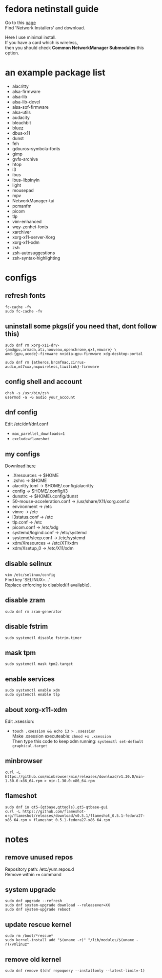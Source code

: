 # fedora netinstall guide

Go to this [page](https://alt.fedoraproject.org/)<br>
Find 'Network Installers' and download.<br>

Here I use minimal install.<br>
If you have a card which is wireless,<br>
then you should check **Common NetworkManager Submodules** this option.

# an example package list
- alacritty
- alsa-firmware
- alsa-lib
- alsa-lib-devel
- alsa-sof-firmware
- alsa-utils
- audacity
- bleachbit
- bluez
- dbus-x11
- dunst
- feh
- gdouros-symbola-fonts
- gimp
- gvfs-archive
- htop
- i3
- ibus
- ibus-libpinyin
- light
- mousepad
- mpv
- NetworkManager-tui
- pcmanfm
- picom
- tlp
- vim-enhanced
- wqy-zenhei-fonts
- xarchiver
- xorg-x11-server-Xorg
- xorg-x11-xdm
- zsh
- zsh-autosuggestions
- zsh-syntax-highlighting

# configs

## refresh fonts
```shell
fc-cache -fv
sudo fc-cache -fv
```

## uninstall some pkgs(if you need that, dont follow this)
```shell
sudo dnf rm xorg-x11-drv-{amdgpu,armada,ati,nouveau,openchrome,qxl,vmware} \
amd-{gpu,ucode}-firmware nvidia-gpu-firmware xdg-desktop-portal

sudo dnf rm {atheros,brcmfmac,cirrus-audio,mt7xxx,nxpwireless,tiwilink}-firmware
```

## config shell and account
```shell
chsh -s /usr/bin/zsh
usermod -a -G audio your_account
```

## dnf config
Edit /etc/dnf/dnf.conf<br>
- `max_parellel_downloads=1`
- `exclude=flameshot`

## my configs
Download [here](https://cutt37.is-a.dev/files/fedora/config-files.zip)<br>
- .Xresources                   -> $HOME<br>
- .zshrc                        -> $HOME<br>
- alacritty.toml                -> $HOME/.config/alacritty<br>
- config                        -> $HOME/.config/i3<br>
- dunstrc                       -> $HOME/.config/dunst<br>
- 50-mouse-acceleration.conf    -> /usr/share/X11/xorg.conf.d<br>
- environment                   -> /etc<br>
- vimrc                         -> /etc<br>
- i3status.conf                 -> /etc<br>
- tlp.conf                      -> /etc<br>
- picom.conf                    -> /etc/xdg<br>
- systemd/logind.conf           -> /etc/systemd<br>
- systemd/sleep.conf            -> /etc/systemd<br>
- xdm/Xresources                -> /etc/X11/xdm<br>
- xdm/Xsetup\_0                 -> /etc/X11/xdm

## disable selinux
`vim /etc/selinux/config`<br>
Find key 'SELINUX=...'<br>
Replace enforcing to disabled(if available).

## disable zram
`sudo dnf rm zram-generator`

## disable fstrim
`sudo systemctl disable fstrim.timer`

## mask tpm
```shell
sudo systemctl mask tpm2.target
```

## enable services
```shell
sudo systemctl enable xdm
sudo systemctl enable tlp
```

## about xorg-x11-xdm
Edit .xsession:
- `touch .xsession && echo i3 > .xsession`<br>
Make .xsession executeable: `chmod +x .xsession`<br>
Then type this code to keep xdm running: `systemctl set-default graphical.target`

## minbrowser
```shell
curl -L https://github.com/minbrowser/min/releases/download/v1.30.0/min-1.30.0-x86_64.rpm > min-1.30.0-x86_64.rpm
```

## flameshot
```shell
sudo dnf in qt5-{qtbase,qttools},qt5-qtbase-gui
curl -L https://github.com/flameshot-org/flameshot/releases/download/v0.5.1/flameshot_0.5.1-fedora27-x86_64.rpm > flameshot_0.5.1-fedora27-x86_64.rpm
```

# notes

## remove unused repos
Repository path: /etc/yum.repos.d<br>
Remove within `rm` command

## system upgrade
```shell
sudo dnf upgrade --refresh
sudo dnf system-upgrade download --releasever=XX
sudo dnf system-upgrade reboot
```

## update rescue kernel
```shell
sudo rm /boot/*rescue*
sudo kernel-install add "$(uname -r)" "/lib/modules/$(uname -r)/vmlinuz"
```

## remove old kernel
`sudo dnf remove $(dnf repoquery --installonly --latest-limit=-1)`
